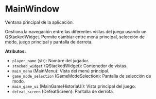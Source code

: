 # MainWindow

Ventana principal de la aplicación.

Gestiona la navegación entre las diferentes vistas del juego usando un QStackedWidget.
Permite cambiar entre menú principal, selección de modo, juego principal y pantalla de derrota.

**Atributos:**

-   `player_name` (str): Nombre del jugador.
-   `stacked_widget` (QStackedWidget): Contenedor de vistas.
-   `main_menu` (MainMenu): Vista del menú principal.
-   `game_mode_selection` (GameModeSelection): Pantalla de selección de modo.
-   `main_game_ui` (MainGameHistoriaUI): Vista principal del juego.
-   `defeat_screen` (DefeatScreen): Pantalla de derrota.
